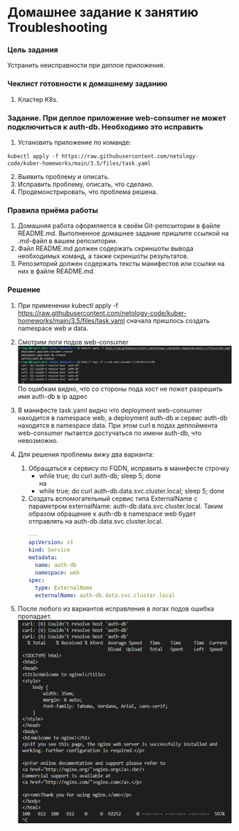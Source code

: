 # Домашнее задание к занятию Troubleshooting

### Цель задания

Устранить неисправности при деплое приложения.

### Чеклист готовности к домашнему заданию

1. Кластер K8s.

### Задание. При деплое приложение web-consumer не может подключиться к auth-db. Необходимо это исправить

1. Установить приложение по команде:
```shell
kubectl apply -f https://raw.githubusercontent.com/netology-code/kuber-homeworks/main/3.5/files/task.yaml
```
2. Выявить проблему и описать.
3. Исправить проблему, описать, что сделано.
4. Продемонстрировать, что проблема решена.


### Правила приёма работы

1. Домашняя работа оформляется в своём Git-репозитории в файле README.md. Выполненное домашнее задание пришлите ссылкой на .md-файл в вашем репозитории.
2. Файл README.md должен содержать скриншоты вывода необходимых команд, а также скриншоты результатов.
3. Репозиторий должен содержать тексты манифестов или ссылки на них в файле README.md.

### Решение

1. При применении kubectl apply -f https://raw.githubusercontent.com/netology-code/kuber-homeworks/main/3.5/files/task.yaml сначала пришлось создать namespace web и data.
1. Смотрим логи подов web-consumer
       ![error](img/error.png)
       По ошибкам видно, что со стороны пода хост не пожет разрешить имя auth-db в ip адрес
1. В манифесте task.yaml видно что deployment web-consumer находится в namespace web, а deployment auth-db и сервис auth-db находятся в namespace data. При этом curl в подах деплоймента web-consumer пытается достучаться по имени auth-db, что невозможно.
1. Для решения проблемы вижу два варианта:
   1. Обращаться к сервису по FQDN, исправить в манифесте строчку
        - while true; do curl auth-db; sleep 5; done\
        на
        - while true; do curl auth-db.data.svc.cluster.local; sleep 5; done
   1. Создать вспомогательный сервис типа ExternalName с параметром externalName: auth-db.data.svc.cluster.local. Таким образом обращение к auth-db в namespace web будет отправлять на auth-db.data.svc.cluster.local.
        ```yml
        ---
        apiVersion: v1
        kind: Service
        metadata:
          name: auth-db
          namespace: web
        spec:
          type: ExternalName
          externalName: auth-db.data.svc.cluster.local
        ```

1. После любого из вариантов исправления в логах подов ошибка пропадает.
       ![fixed](img/fixed.png)
